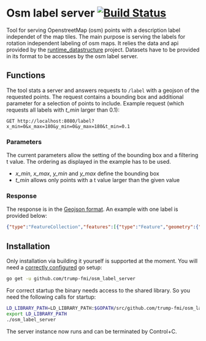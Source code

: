 # Osm label server  [![Build Status](https://travis-ci.org/trump-fmi/osm_label_server.svg?branch=master)](https://travis-ci.org/trump-fmi/osm_label_server)

Tool for serving OpenstreetMap (osm) points with a description label independet of the map tiles. The main purpose is serving the labels for rotation independent labeling of osm maps. It relies the data and api provided by the [runtime_datastructure](https://github.com/trump-fmi/runtime_datastructure) project. Datasets have to be provided in its format to be accesses by the osm label server. 

## Functions
The tool stats a server and answers requests to `/label` with a geojson of the requested points. The request contains a bounding box and additional parameter for a selection of points to include. 
Example request (which requests all labels with *t_min* larger than 0.1): 
```http
GET http://localhost:8080/label?x_min=0&x_max=180&y_min=0&y_max=180&t_min=0.1
```
### Parameters 
The current parameters allow the setting of the bounding box and a filtering t value. The ordering as displayed in the example has to be used. 
* *x_min*, *x_max*, *y_min* and *y_max* define the bounding box
* *t_min* allows only points with a t value larger than the given value

### Response
The response is in the [Geojson format](http://geojson.org/). An example with one label is provided below:
``` json
{"type":"FeatureCollection","features":[{"type":"Feature","geometry":{"type":"Point","coordinates":[8.7422973,53.051944500000005]},"properties":{"name":"Huchting","osm":30349113,"prio":121,"t":0.7067380674933035}}],"crs":{"type":"name","properties":{"name":"urn:ogc:def:crs:OGC:1.3:CRS84"}}}

```



## Installation
Only installation via building it yourself is supported at the moment. You will need a [correctly configured](https://golang.org/doc/install#testing) go setup: 
```sh
go get -u github.com/trump-fmi/osm_label_server
```

For correct startup the binary needs access to the shared library. So you need the following calls for startup: 
```sh
LD_LIBRARY_PATH=LD_LIBRARY_PATH:$GOPATH/src/github.com/trump-fmi/osm_label_server/lib/
export LD_LIBRARY_PATH
./osm_label_server
```

The server instance now runs and can be terminated by Control+C. 
